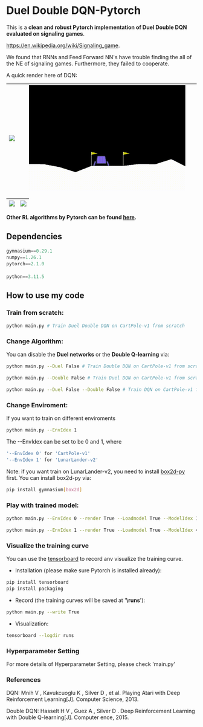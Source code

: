 # Duel Double DQN-Pytorch
This is a **clean and robust Pytorch implementation of Duel Double DQN evaluated on signaling games**. 


https://en.wikipedia.org/wiki/Signaling_game.

We found that RNNs and Feed Forward NN's have trouble finding the all of the NE of signaling games.  Furthermore, they failed to cooperate.

A quick render here of DQN:


<img src="https://github.com/XinJingHao/DQN-DDQN-Pytorch/blob/main/IMGs/Render_CVP1.gif" width="90%" height="auto">  | <img src="https://github.com/XinJingHao/DQN-DDQN-Pytorch/blob/main/IMGs/Render%20of%20DDQN.gif" width="90%" height="auto">
:-----------------------:|:-----------------------:|

<img src="https://github.com/XinJingHao/DQN-DDQN-Pytorch/blob/main/IMGs/cp_all.png" width="90%" height="auto">  | <img src="https://github.com/XinJingHao/DQN-DDQN-Pytorch/blob/main/IMGs/lld_all.png" width="90%" height="auto">
:-----------------------:|:-----------------------:|


**Other RL algorithms by Pytorch can be found [here](https://github.com/XinJingHao/RL-Algorithms-by-Pytorch).**



## Dependencies
```python
gymnasium==0.29.1
numpy==1.26.1
pytorch==2.1.0

python==3.11.5
```

## How to use my code
### Train from scratch:
```bash
python main.py # Train Duel Double DQN on CartPole-v1 from scratch
```

### Change Algorithm:
You can disable the **Duel networks** or the **Double Q-learning** via:
```bash
python main.py --Duel False # Train Double DQN on CartPole-v1 from scratch
```

```bash
python main.py --Double False # Train Duel DQN on CartPole-v1 from scratch
```

```bash
python main.py --Duel False --Double False # Train DQN on CartPole-v1 from scratch
```

### Change Enviroment:
If you want to train on different enviroments
```bash
python main.py --EnvIdex 1
```
The --EnvIdex can be set to be 0 and 1, where   
```bash
'--EnvIdex 0' for 'CartPole-v1'  
'--EnvIdex 1' for 'LunarLander-v2'   
```
Note: if you want train on LunarLander-v2, you need to install [box2d-py](https://gymnasium.farama.org/environments/box2d/) first. You can install box2d-py via:
```bash
pip install gymnasium[box2d]
```

### Play with trained model:
```bash
python main.py --EnvIdex 0 --render True --Loadmodel True --ModelIdex 100 # Play CartPole-v1 with Duel Double DQN
```
```bash
python main.py --EnvIdex 1 --render True --Loadmodel True --ModelIdex 400 # Play LunarLander-v2 with Duel Double DQN
```

### Visualize the training curve
You can use the [tensorboard](https://pytorch.org/docs/stable/tensorboard.html) to record anv visualize the training curve. 

- Installation (please make sure Pytorch is installed already):
```bash
pip install tensorboard
pip install packaging
```
- Record (the training curves will be saved at '**\runs**'):
```bash
python main.py --write True
```

- Visualization:
```bash
tensorboard --logdir runs
```


### Hyperparameter Setting
For more details of Hyperparameter Setting, please check 'main.py'

### References
DQN: Mnih V , Kavukcuoglu K , Silver D , et al. Playing Atari with Deep Reinforcement Learning[J]. Computer Science, 2013. 

Double DQN: Hasselt H V , Guez A , Silver D . Deep Reinforcement Learning with Double Q-learning[J]. Computer ence, 2015.
